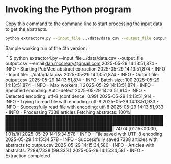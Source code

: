 # Invoking the Python program

Copy this command to the command line to start processing the input data to get the abstracts.

```sh
python extractor4.py --input_file ../data/data.csv --output_file output.csv --email dan.mccreary@gmail.com
```

Sample working run of the 4th version:

``
$  python extractor4.py --input_file ../data/data.csv --output_file output.csv --email dan.mccreary@gmail.com
2025-05-29 14:13:51,874 - INFO - Starting PubMed abstract extraction
2025-05-29 14:13:51,874 - INFO - Input file: ../data/data.csv
2025-05-29 14:13:51,874 - INFO - Output file: output.csv
2025-05-29 14:13:51,874 - INFO - Batch size: 100
2025-05-29 14:13:51,874 - INFO - Max workers: 1
2025-05-29 14:13:51,874 - INFO - Specified encoding: Auto-detect
2025-05-29 14:13:51,914 - INFO - Detected encoding: utf-8 (confidence: 0.99)
2025-05-29 14:13:51,914 - INFO - Trying to read file with encoding: utf-8
2025-05-29 14:13:51,933 - INFO - Successfully read file with encoding: utf-8
2025-05-29 14:13:51,933 - INFO - Processing 7338 articles
Fetching abstracts: 100%|██████████████████████████████████████████████████████████████████████████████████████████████████████████████████████████████████████| 74/74 [01:15<00:00,  1.01s/it]
2025-05-29 14:15:34,578 - INFO - File saved with UTF-8 encoding
2025-05-29 14:15:34,578 - INFO - Successfully saved 7338 articles with abstracts to output.csv
2025-05-29 14:15:34,580 - INFO - Articles with abstracts: 7289/7338 (99.33%)
2025-05-29 14:15:34,581 - INFO - Extraction completed
```
